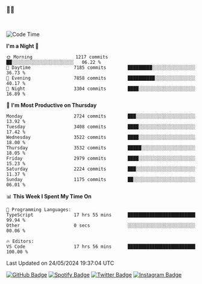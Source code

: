 ### 🤙🍺

<!-- <a href="https://github-readme-stats.vercel.app/api?username=hzak2xx&count_private=true&show_icons=true&theme=dracula">
  <img align="center" src="https://github-readme-stats.vercel.app/api?username=hzak2xx&count_private=true&show_icons=true&theme=dracula" />
</a>
</br> -->
</br>

<!--START_SECTION:waka-->
![Code Time](http://img.shields.io/badge/Code%20Time-3%2C337%20hrs%2038%20mins-blue)

**I'm a Night 🦉** 

```text
🌞 Morning                1217 commits        ██░░░░░░░░░░░░░░░░░░░░░░░   06.22 % 
🌆 Daytime                7185 commits        █████████░░░░░░░░░░░░░░░░   36.73 % 
🌃 Evening                7858 commits        ██████████░░░░░░░░░░░░░░░   40.17 % 
🌙 Night                  3304 commits        ████░░░░░░░░░░░░░░░░░░░░░   16.89 % 
```
📅 **I'm Most Productive on Thursday** 

```text
Monday                   2724 commits        ███░░░░░░░░░░░░░░░░░░░░░░   13.92 % 
Tuesday                  3408 commits        ████░░░░░░░░░░░░░░░░░░░░░   17.42 % 
Wednesday                3522 commits        ████░░░░░░░░░░░░░░░░░░░░░   18.00 % 
Thursday                 3532 commits        █████░░░░░░░░░░░░░░░░░░░░   18.05 % 
Friday                   2979 commits        ████░░░░░░░░░░░░░░░░░░░░░   15.23 % 
Saturday                 2224 commits        ███░░░░░░░░░░░░░░░░░░░░░░   11.37 % 
Sunday                   1175 commits        ██░░░░░░░░░░░░░░░░░░░░░░░   06.01 % 
```


📊 **This Week I Spent My Time On** 

```text
💬 Programming Languages: 
TypeScript               17 hrs 55 mins      █████████████████████████   99.94 % 
Other                    0 secs              ░░░░░░░░░░░░░░░░░░░░░░░░░   00.06 % 

🔥 Editors: 
VS Code                  17 hrs 56 mins      █████████████████████████   100.00 % 
```


 Last Updated on 24/05/2024 19:37:04 UTC
<!--END_SECTION:waka-->

[![GitHub Badge](https://img.shields.io/badge/GitHub-100000?style=for-the-badge&logo=github&logoColor=white)](https://github.com/hzak2xx)
[![Spotify Badge](https://img.shields.io/badge/Spotify-1ED760?&style=for-the-badge&logo=spotify&logoColor=white)](https://open.spotify.com/user/uf90s6sbbh75a1mt44clkhkvf)
[![Twitter Badge](https://img.shields.io/badge/Twitter-1DA1F2?style=for-the-badge&logo=twitter&logoColor=white)](https://twitter.com/hzak2xx)
[![Instagram Badge](https://img.shields.io/badge/Instagram-E4405F?style=for-the-badge&logo=instagram&logoColor=white)](https://www.instagram.com/hzak2xx/)
